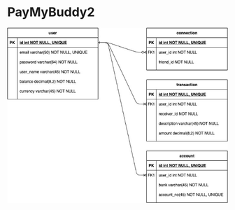 # PayMyBuddy2

<img src="https://github.com/Rahuldev009/PayMyBuddy2/blob/master/resource/database.jpg" width="auto" height="auto">
